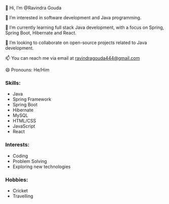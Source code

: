 👋 Hi, I’m @Ravindra Gouda

👀 I’m interested in software development and Java programming.

🌱 I’m currently learning full stack Java development, with a focus on Spring, Spring Boot, Hibernate and React.

💞️ I’m looking to collaborate on open-source projects related to Java development.

📫 You can reach me via email at ravindragouda444@gmail.com

😄 Pronouns: He/Him

### Skills:
- Java
- Spring Framework
- Spring Boot
- Hibernate
- MySQL
- HTML/CSS
- JavaScript
- React

### Interests:
- Coding
- Problem Solving
- Exploring new technologies

### Hobbies:
- Cricket
- Travelling
